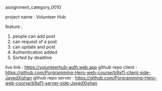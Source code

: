 assignment_category_0010

project name : Volunteer Hub

feature :
1. people can add post
2. can request of a post
3. can update and post
4. Authentication added
5. Sorted by deadline

live link : https://volunteerhub-auth.web.app
github repo client : https://github.com/Porgramming-Hero-web-course/b9a11-client-side-JayedXishan
github repo server : https://github.com/Porgramming-Hero-web-course/b9a11-server-side-JayedXishan